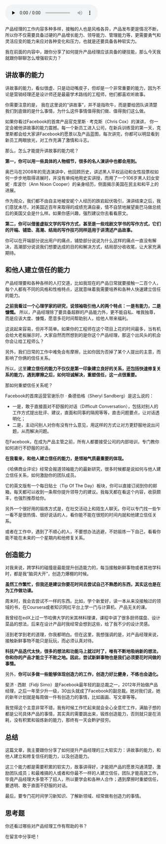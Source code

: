 <audio id="audio" title="34 | 如何提升产品经理的综合素质？" controls="" preload="none"><source id="mp3" src="https://static001.geekbang.org/resource/audio/99/14/994f60e44ebd3ce23f4960ba8c15c814.mp3"></audio>

产品经理的工作内容多种多样，接触的人也是风格各异，产品发布更是情况不断，所以你不仅需要具备过硬的产品增长能力、领导能力、管理能力等，更需要勇气和灵活应变的能力来应对各种变化和压力，也就是还要具备各种软实力。

我在前面的内容中，跟你分享了如何提升产品经理应该具备的硬技能，那么今天我就跟你聊聊怎么增强软实力？

## 讲故事的能力

讲故事的能力，看似很虚、只是动动嘴皮子，但却是一个非常重要的能力，因为不论是营销经理还是设计师还是最最学术路线的工程师，他们都喜欢听故事。

你需要注意的是， 我在这里说的“讲故事”，并不是指吹牛，而是要给团队讲清楚我们到底做的是什么事情，为什么这件事情值得我们做、值得我们这么做。

如果你看过Facebook的首席产品官克里斯 · 考克斯（Chris Cox）的演讲， 你一定会被他讲故事的能力震撼。每一个新员工进入公司，在新兵训练营的第一天，克里斯都会给大家讲Facebook的愿景以及产品蓝图，每次讲完，你都可以明显看到新员工两眼放光，对工作充满了激情和斗志。

那么，怎么才能提升讲故事的能力呢？

**第一，你可以用一些具体的人物细节，很多的名人演讲中也都会用到。**

奥巴马在2008年的竞选演讲中，他回顾历史，讲述黑人平权运动和女性投票权如何一步步地取得进展时，并没有单纯地用史实讲授，而用了一个106岁黑人妇女安妮 · 库波尔（Ann Nixon Cooper）的亲身经历，侧面揭示美国在民主和和平上的进展。

作为观众，我们都不由自主地被安妮个人经历的跌宕起伏吸引，演讲结束之后，我们意犹未尽，对美国近百年来取得的成绩充满自豪，情不自禁地展望奥巴马做总统后的美国又会是什么样。如果你感兴趣，强烈建议你去看看原文。

**第二，你可以借鉴虚拟文学的写作方式，甚至是一些戏剧文学书的写作方式，它们的开端、铺垫、高潮、结局的写作技巧同样适用于讲清述产品故事。**

你可以在开端部分说出用户的痛点，铺垫部分说说为什么这样的痛点一直没有解决，高潮部分说说我们想要达成的目的和解决方式，结局部分收收尾，让大家充满期待。

## 和他人建立信任的能力

产品经理要和各种各样的人打交道，比如我现在的产品日常就要接触一二百个人，每个人都有不同的风格和性格特点，这就意味着我需要培养和各种人快速建立信任的能力。

**之前我看过一个心理学家的研究，说领袖吸引他人的两个特点：一是有能力，二是慷慨。** 所以，产品经理除了要具备超群的产品能力外，更不能自私、唯我独尊，而是应该大度、慷慨，愿意多花时间帮助别人，给他人带来福利。

这说起来容易，但并不简单。如果你的工程师在这个项目上花的时间最多，当有机会给大老板展示时，大家自然而然想到的是你这个产品经理，那这个出风头的机会你会让给工程师么？

另外，我们日常的工作中难免会有摩擦，比如你因为否掉了某个人提出的主意，而影响了你俩的信任关系。

所以，这里**建立信任的能力不仅仅是第一印象建立良好的关系，还包括快速修复关系的能力，遇到摩擦之后，如何坦诚解决，重塑信任，这一点很重要。**

那如何重塑信任关系呢？

Facebook的首席运营官谢乐尔 · 桑德伯格（Sheryl Sandberg）是这么说的：

- 一是，敢于直接面对不舒服的对话（Difficult Conversation），包括对别人的工作方式提出批评、建议，直面和同事的隔阂等等，直击问题要点，让对话透明化；
- 二是，主动问别人对你有没有什么意见，用这样的方式让对方更舒服地说出问题，从而解决问题。

在Facebook，在成为产品主管之前，所有人都要接受公司的内部培训，专门教你如何进行不舒服的对话。

**在我看来，和他人建立信任的能力，是领袖气质最重要的体现。**

《哈佛商业评论》经常会报道领袖能力的最新研究，很多时候都是说如何与他人建立信任关系，如何激励你的团队成员。

它的英文版有一个每日贴士（Tip Of The Day）板块，你可以直接订阅到你的邮箱，每天都可以收到一条帮你提升领导力的建议。我每天都在看这个内容，收获颇丰，也强烈推荐给你。

另外一个很好用的锻炼方式是，在社交活动上和陌生人聊天。你可以专门找一些乍一看不是很热情、很好说话的人，看你能不能在很短的时间内就和他建立信任关系。

或者在工作中，遇到了不顺心的人，不要想办法逃避，不妨锻炼一下自己，看看你能不能在未来的一个星期内和他修复关系。

## 创造能力

对我来说，跨学科的碰撞是最能提升创造能力的，每当接触新鲜事物或者其他学科时，都是我“脑洞大开”，创造力爆棚的时候。

**虽然工作繁忙，但我还是建议你要花时间去尝试自己不熟悉的东西，其实这也是在为工作做功课。**

周末时，我会去尝试不一样的东西。比如，学个新爱好，读一本从来没接触过的领域的书，在Coursera或者知识网红平台上学一门与计算机、产品无关的课。

我曾经在edX上过一节哈佛大学的米其林料理课，课程中讲了很多厨师摆盘、设计菜品的想法，后来在设计产品时我经常会想到这些，给了我不少的设计灵感。

活到老学到老的道理，你我都明白。但在这里，我想强调的是，对产品经理来说，接触新鲜事物不能只是玩玩，而必须认真对待。

**科技产品迭代太快，很多的想法和功能马上就过时了，唯有不断地吸纳新的想法，你和你的产品才能立于不败之地。因此，尝试新鲜事物也是我们必须要花时间做的事情。**

另外，**你可以多做一些能够体现创造力的工作，创造力好比健身，不练也会退化。**

斐济 · 西默（Fidji Simo）是Facebook最年轻的副总裁之一，2012年开始做产品经理，之后一年至少升一级，30出头就成了Facebook的副总裁。她对我们说，她的新年计划就是每周做一件有创造力的事情，比如画画、写文章等等。

我觉得这个主意非常不错，我有时候工作忙起来就会全心全意忙工作，满脑子想的都是公司具体产品的事情，其实真的需要跳出来，锻炼创造能力，否则就只是在消耗，没有积累和锻炼新的能力，那终有一天会黔驴技穷。

## 总结

这篇文章，我主要跟你分享了如何提升产品经理的三大软实力：讲故事的能力，和他人建立和修复信任的能力，以及创造能力。

这三个能力都是需要积累的软实力，故事讲得好，才能把产品的愿景沟通清楚，激励团队成员；和最难搞的人或者和你最不一样的人建立信任，团队才能高效工作，毕竟产品经理大多管不了招人，所以要学会和各种人合作；遇到摩擦时重塑信任，要透明、敢于直面不舒服的对话。

最后，要专门花时间学习新知识、了解新领域、经常做有创造力的事情。

## 思考题

你还看过哪些对产品经理工作有帮助的书？

在留言中分享吧！
